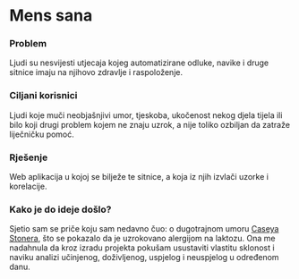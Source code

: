 
# Mens sana

### Problem

Ljudi su nesvijesti utjecaja kojeg automatizirane odluke, navike i druge sitnice imaju na njihovo zdravlje i raspoloženje.

### Ciljani korisnici

Ljudi koje muči neobjašnjivi umor, tjeskoba, ukočenost nekog djela tijela ili bilo koji drugi problem kojem ne znaju uzrok, 
a nije toliko ozbiljan da zatraže liječničku pomoć.

### Rješenje

Web aplikacija u kojoj se bilježe te sitnice, a koja iz njih izvlači uzorke i korelacije.

### Kako je do ideje došlo?

Sjetio sam se priče koju sam nedavno čuo: o dugotrajnom umoru [Caseya Stonera](https://en.wikipedia.org/wiki/Casey_Stoner), 
što se pokazalo da je uzrokovano alergijom na laktozu. Ona me nadahnula da kroz izradu projekta pokušam usustaviti vlastitu 
sklonost i naviku analizi učinjenog, doživljenog, uspjelog i neuspjelog u određenom danu.
